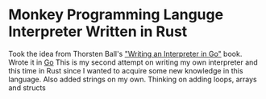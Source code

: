 # Monkey Programming Languge Interpreter Written in Rust
Took the idea from Thorsten Ball's ["Writing an Interpreter in Go"](https://interpreterbook.com/) book. Wrote it in [Go](https://github.com/MaxIvanyshen/monkey-interpreter/) This is my second attempt on writing my own interpreter and this time in Rust since I wanted to acquire some new knowledge in this language. Also added strings on my own. Thinking on adding loops, arrays and structs
